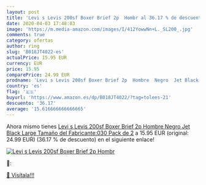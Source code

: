 ```yaml
---
layout: post
title: 'Levi s Levis 200sf Boxer Brief 2p  Hombr al 36.17 % de descuento'
date: 2020-04-03 17:48:03
image: 'https://m.media-amazon.com/images/I/412YowwNn+L._SL200_.jpg'
comments: true
category: ofertas
author: ring
slug: 'B018JT4022-es'
actualPrice: 15.95 EUR
currency: EUR
price: 15.95
comparePrice: 24.99 EUR
prodname: 'Levi s Levis 200sf Boxer Brief 2p  Hombre  Negro  Jet Black   Large  Tamaño del Fabricante:030   Pack de 2'
country: 'es'
flag: '🇪🇸'
buyurl: 'https://www.amazon.es/dp/B018JT4022/?tag=tolees-21'
descuento: '36.17'
average: '15.616666666666665'
---
```


Ahora mismo tienes [Levi s Levis 200sf Boxer Brief 2p  Hombre  Negro  Jet Black   Large  Tamaño del Fabricante:030   Pack de 2](https://www.amazon.es/dp/B018JT4022/?tag=tolees-21) a 15.95 EUR (original: 24.99 EUR) (36.17 %  de descuento) en el siguiente enlace!

[![Levi s Levis 200sf Boxer Brief 2p  Hombr](https://m.media-amazon.com/images/I/412YowwNn+L._SL200_.jpg)](https://www.amazon.es/dp/B018JT4022/?tag=tolees-21)

🔎:


[🛒 Visítala!!!](https://www.amazon.es/dp/B018JT4022/?tag=tolees-21)
